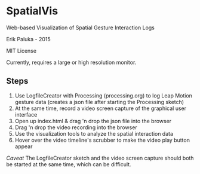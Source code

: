 # SpatialVis
Web-based Visualization of Spatial Gesture Interaction Logs

Erik Paluka - 2015

MIT License

Currently, requires a large or high resolution monitor.

Steps
-----
1. Use LogfileCreator with Processing (processing.org) to log Leap Motion gesture data (creates a json file after starting the Processing sketch)
2. At the same time, record a video screen capture of the graphical user interface
3. Open up index.html & drag 'n drop the json file into the browser
4. Drag 'n drop the video recording into the browser
5. Use the visualization tools to analyze the spatial interaction data
6. Hover over the video timeline's scrubber to make the video play button appear

*Caveat*
The LogfileCreator sketch and the video screen capture should both be started at the same time, which can be difficult.
